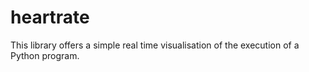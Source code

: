 # heartrate

This library offers a simple real time visualisation of the execution of a Python program.